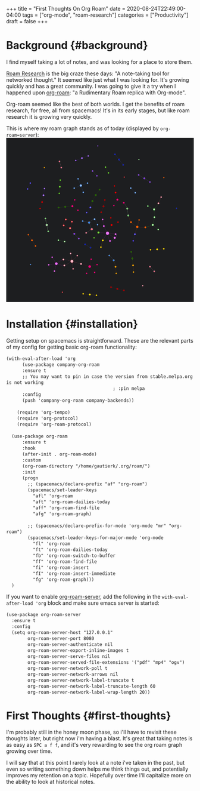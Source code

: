 +++
title = "First Thoughts On Org Roam"
date = 2020-08-24T22:49:00-04:00
tags = ["org-mode", "roam-research"]
categories = ["Productivity"]
draft = false
+++

# Background {#background}

I find myself taking a lot of notes, and was looking for a place to store them.

[Roam Research](https://roamresearch.com/) is the big craze these days: "A note-taking tool for networked thought." It seemed like just what I was looking for. It's growing quickly and has a great community. I was going to give it a try when I happened upon [org-roam](https://github.com/org-roam/org-roam): "a Rudimentary Roam replica with Org-mode".

Org-roam seemed like the best of both worlds. I get the benefits of roam research, for free, all from spacemacs! It's in its early stages, but like roam research it is growing very quickly.

This is where my roam graph stands as of today (displayed by `org-roam=server`):
![](org-roam-graph-08-24.png)


# Installation {#installation}

Getting setup on spacemacs is straightforward. These are the relevant parts of my config for getting basic org-roam functionality:

```elisp
(with-eval-after-load 'org
      (use-package company-org-roam
      :ensure t
      ;; You may want to pin in case the version from stable.melpa.org is not working
                                        ; :pin melpa
      :config
      (push 'company-org-roam company-backends))

    (require 'org-tempo)
    (require 'org-protocol)
    (require 'org-roam-protocol)

  (use-package org-roam
      :ensure t
      :hook
      (after-init . org-roam-mode)
      :custom
      (org-roam-directory "/home/gautierk/.org/roam/")
      :init
      (progn
        ;; (spacemacs/declare-prefix "af" "org-roam")
        (spacemacs/set-leader-keys
          "afl" 'org-roam
          "aft" 'org-roam-dailies-today
          "aff" 'org-roam-find-file
          "afg" 'org-roam-graph)

        ;; (spacemacs/declare-prefix-for-mode 'org-mode "mr" "org-roam")
        (spacemacs/set-leader-keys-for-major-mode 'org-mode
          "fl" 'org-roam
          "ft" 'org-roam-dailies-today
          "fb" 'org-roam-switch-to-buffer
          "ff" 'org-roam-find-file
          "fi" 'org-roam-insert
          "fI" 'org-roam-insert-immediate
          "fg" 'org-roam-graph)))
  )
```

If you want to enable [org-roam-server](https://github.com/org-roam/org-roam-server), add the following in the `with-eval-after-load 'org` block and make sure emacs server is started:

```elisp
(use-package org-roam-server
  :ensure t
  :config
  (setq org-roam-server-host "127.0.0.1"
        org-roam-server-port 8080
        org-roam-server-authenticate nil
        org-roam-server-export-inline-images t
        org-roam-server-serve-files nil
        org-roam-server-served-file-extensions '("pdf" "mp4" "ogv")
        org-roam-server-network-poll t
        org-roam-server-network-arrows nil
        org-roam-server-network-label-truncate t
        org-roam-server-network-label-truncate-length 60
        org-roam-server-network-label-wrap-length 20))
```


# First Thoughts {#first-thoughts}

I'm probably still in the honey moon phase, so i'll have to revisit these thoughts later, but right now i'm having a blast. It's great that taking notes is as easy as `SPC a f f`, and it's very rewarding to see the org roam graph growing over time.

I will say that at this point I rarely look at a note i've taken in the past, but even so writing something down helps me think things out, and potentially improves my retention on a topic. Hopefully over time I'll capitalize more on the ability to look at historical notes.
